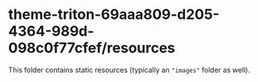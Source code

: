 # theme-triton-69aaa809-d205-4364-989d-098c0f77cfef/resources

This folder contains static resources (typically an `"images"` folder as well).
